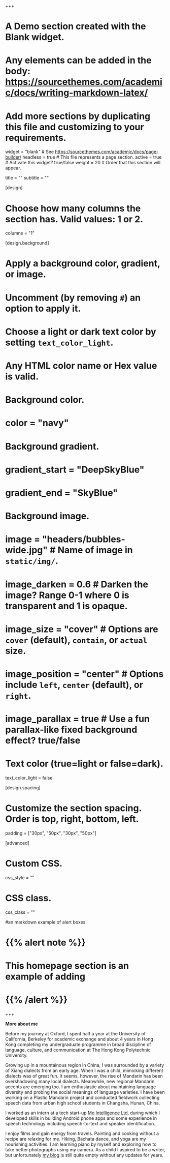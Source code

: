 +++
# A Demo section created with the Blank widget.
# Any elements can be added in the body: https://sourcethemes.com/academic/docs/writing-markdown-latex/
# Add more sections by duplicating this file and customizing to your requirements.

widget = "blank"  # See https://sourcethemes.com/academic/docs/page-builder/
headless = true  # This file represents a page section.
active = true  # Activate this widget? true/false
weight = 20  # Order that this section will appear.

title = ""
subtitle = ""

[design]
  # Choose how many columns the section has. Valid values: 1 or 2.
  columns = "1"

[design.background]
  # Apply a background color, gradient, or image.
  #   Uncomment (by removing `#`) an option to apply it.
  #   Choose a light or dark text color by setting `text_color_light`.
  #   Any HTML color name or Hex value is valid.

  # Background color.
  # color = "navy"
  
  # Background gradient.
  # gradient_start = "DeepSkyBlue"
  # gradient_end = "SkyBlue"
  
  # Background image.
  # image = "headers/bubbles-wide.jpg"  # Name of image in `static/img/`.
  # image_darken = 0.6  # Darken the image? Range 0-1 where 0 is transparent and 1 is opaque.
  # image_size = "cover"  #  Options are `cover` (default), `contain`, or `actual` size.
  # image_position = "center"  # Options include `left`, `center` (default), or `right`.
  # image_parallax = true  # Use a fun parallax-like fixed background effect? true/false

  # Text color (true=light or false=dark).
  text_color_light = false

[design.spacing]
  # Customize the section spacing. Order is top, right, bottom, left.
  padding = ["30px", "50px", "30px", "50px"]

[advanced]
 # Custom CSS. 
 css_style = ""
 
 # CSS class.
 css_class = ""
 
 #an markdown example of alert boxes 
 # {{% alert note %}}
 # This homepage section is an example of adding 
 # {{% /alert %}}
+++

**More about me**

Before my journey at Oxford, I spent half a year at the University of California, Berkeley for academic exchange and about 4 years in Hong Kong completing my undergraduate programme in broad discipline of language, culture, and communication at The Hong Kong Polytechnic University.

Growing up in a mountainous region in China, I was surrounded by a variety of Xiang dialects from an early age. When I was a child, mimicking different dialects was of great fun. It seems, however, the rise of Mandarin has been overshadowing many local dialects. Meanwhile, new regional Mandarin accents are emerging too. I am enthusiastic about maintaining language diversity and probing the social meanings of language varieties. I have been working on a Plastic Mandarin project and conducted fieldwork collecting speech data from urban high school students in Changsha, Hunan, China.

I worked as an intern at a tech start-up [Mo Intelligence Ltd](http://mointelligence.com/), during which I developed skills in building Android phone apps and some experience in speech technology including speech-to-text and speaker identification.

I enjoy films and gain energy from travels. Painting and cooking without a recipe are relaxing for me. Hiking, Bachata dance, and yoga are my nourishing activities. I am learning piano by myself and exploring how to take better photographs using my camera. As a child I aspired to be a writer, but unfortunately [my blog](https://xchenzi1994.wixsite.com/chenchen) is still quite empty without any updates for years. 
